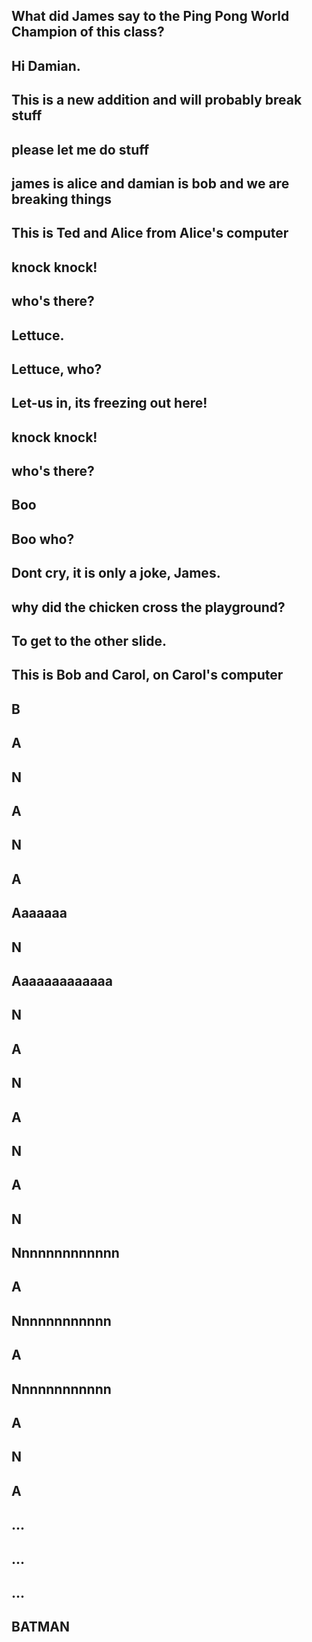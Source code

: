 
## What did James say to the Ping Pong World Champion of this class?

## Hi Damian.

## This is a new addition and will probably break stuff
## please let me do stuff
## james is alice and damian is bob and we are breaking things


## This is Ted and Alice from Alice's computer

## knock knock!

## who's there?

## Lettuce.

## Lettuce, who?

## Let-us in, its freezing out here!

## knock knock!

## who's there?

## Boo

## Boo who?

## Dont cry, it is only a joke, James.

## why did the chicken cross the playground?

## To get to the other slide. 

## This is Bob and Carol, on Carol's computer

## B

## A

## N


## A

## N

## A


## Aaaaaaa
## N
## Aaaaaaaaaaaaa

## N

## A


## N

## A

## N

## A

## N

## Nnnnnnnnnnnnn
## A
## Nnnnnnnnnnnn
## A
## Nnnnnnnnnnnn

## A

## N

## A

## ...

## ...

## ...

## BATMAN
